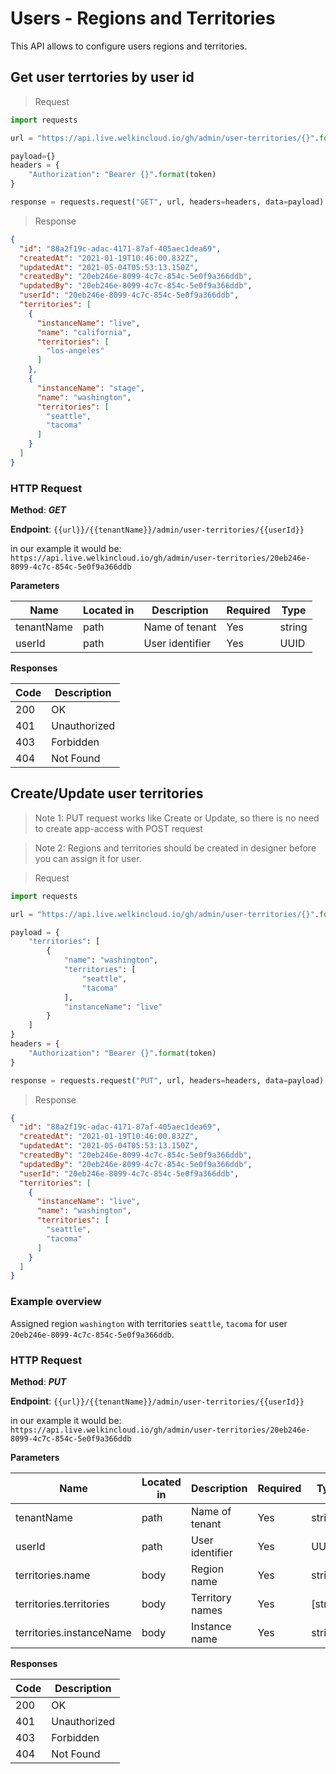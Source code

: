 # Users - Regions and Territories

This API allows to configure users regions and territories.

## Get user terrtories by user id

> Request

```python
import requests

url = "https://api.live.welkincloud.io/gh/admin/user-territories/{}".format(user_id)

payload={}
headers = {
    "Authorization": "Bearer {}".format(token)
}

response = requests.request("GET", url, headers=headers, data=payload)
```

>Response

```json
{
  "id": "88a2f19c-adac-4171-87af-405aec1dea69",
  "createdAt": "2021-01-19T10:46:00.832Z",
  "updatedAt": "2021-05-04T05:53:13.150Z",
  "createdBy": "20eb246e-8099-4c7c-854c-5e0f9a366ddb",
  "updatedBy": "20eb246e-8099-4c7c-854c-5e0f9a366ddb",
  "userId": "20eb246e-8099-4c7c-854c-5e0f9a366ddb",
  "territories": [
    {
      "instanceName": "live",
      "name": "california",
      "territories": [
        "los-angeles"
      ]
    },
    {
      "instanceName": "stage",
      "name": "washington",
      "territories": [
        "seattle",
        "tacoma"
      ]
    }
  ]
}

```

### HTTP Request
**Method**: ***GET***

**Endpoint**: `{{url}}/{{tenantName}}/admin/user-territories/{{userId}}`

in our example it would be:
`https://api.live.welkincloud.io/gh/admin/user-territories/20eb246e-8099-4c7c-854c-5e0f9a366ddb`

**Parameters**

| Name | Located in | Description | Required | Type |
| ---- | ---------- | ----------- | -------- | ---- |
| tenantName | path | Name of tenant | Yes | string |
| userId | path | User identifier | Yes | UUID |


**Responses**

| Code | Description |
| ---- | ----------- |
| 200 | OK |
| 401 | Unauthorized |
| 403 | Forbidden |
| 404 | Not Found |

## Create/Update user territories

> Note 1: PUT request works like Create or Update,
> so there is no need to create app-access with POST request

> Note 2: Regions and territories should be created in designer before 
> you can assign it for user.

> Request

```python
import requests

url = "https://api.live.welkincloud.io/gh/admin/user-territories/{}".format(user_id)

payload = {
    "territories": [
        {
            "name": "washington",
            "territories": [
                "seattle",
                "tacoma"
            ],
            "instanceName": "live"
        }
    ]
}
headers = {
    "Authorization": "Bearer {}".format(token)
}

response = requests.request("PUT", url, headers=headers, data=payload)
```

>Response

```json
{
  "id": "88a2f19c-adac-4171-87af-405aec1dea69",
  "createdAt": "2021-01-19T10:46:00.832Z",
  "updatedAt": "2021-05-04T05:53:13.150Z",
  "createdBy": "20eb246e-8099-4c7c-854c-5e0f9a366ddb",
  "updatedBy": "20eb246e-8099-4c7c-854c-5e0f9a366ddb",
  "userId": "20eb246e-8099-4c7c-854c-5e0f9a366ddb",
  "territories": [
    {
      "instanceName": "live",
      "name": "washington",
      "territories": [
        "seattle",
        "tacoma"
      ]
    }
  ]
}
```

### Example overview
Assigned region `washington` with territories `seattle`, `tacoma` 
for user `20eb246e-8099-4c7c-854c-5e0f9a366ddb`.

### HTTP Request
**Method**: ***PUT***

**Endpoint**: `{{url}}/{{tenantName}}/admin/user-territories/{{userId}}`

in our example it would be:
`https://api.live.welkincloud.io/gh/admin/user-territories/20eb246e-8099-4c7c-854c-5e0f9a366ddb`

**Parameters**

| Name | Located in | Description | Required | Type |
| ---- | ---------- | ----------- | -------- | ---- |
| tenantName | path | Name of tenant | Yes | string |
| userId | path | User identifier | Yes | UUID |
| territories.name | body | Region name | Yes | string |
| territories.territories | body | Territory names | Yes | [string] |
| territories.instanceName | body | Instance name | Yes | string |

**Responses**

| Code | Description |
| ---- | ----------- |
| 200 | OK |
| 401 | Unauthorized |
| 403 | Forbidden |
| 404 | Not Found |